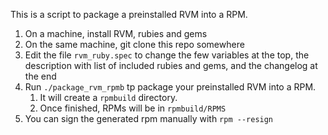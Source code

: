 This is a script to package a preinstalled RVM into a RPM.

1. On a machine, install RVM, rubies and gems
1. On the same machine, git clone this repo somewhere
1. Edit the file `rvm_ruby.spec` to change the few variables at the top, the description with list of included rubies and gems, and the changelog at the end
1. Run `./package_rvm_rpmb` tp package your preinstalled RVM into a RPM.
    1. It will create a `rpmbuild` directory.
    1. Once finished, RPMs will be in `rpmbuild/RPMS`
1. You can sign the generated rpm manually with `rpm --resign`
